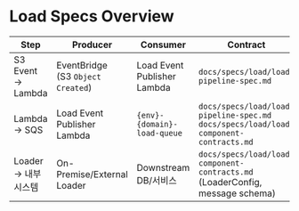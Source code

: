 # Load Specs Overview

| Step                 | Producer                             | Consumer                    | Contract                                                                                   |
| -------------------- | ------------------------------------ | --------------------------- | ------------------------------------------------------------------------------------------ |
| S3 Event → Lambda    | EventBridge<br>(S3 `Object Created`) | Load Event Publisher Lambda | `docs/specs/load/load-pipeline-spec.md`                                                    |
| Lambda → SQS         | Load Event Publisher Lambda          | `{env}-{domain}-load-queue` | `docs/specs/load/load-pipeline-spec.md` <br> `docs/specs/load/load-component-contracts.md` |
| Loader → 내부 시스템 | On-Premise/External Loader           | Downstream DB/서비스        | `docs/specs/load/load-component-contracts.md` (LoaderConfig, message schema)               |
